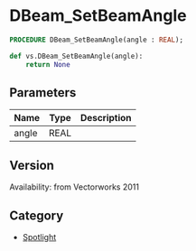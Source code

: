 # DBeam_SetBeamAngle

```pascal
PROCEDURE DBeam_SetBeamAngle(angle : REAL);
```

```python
def vs.DBeam_SetBeamAngle(angle):
    return None
```

## Parameters
|Name|Type|Description|
|---|---|---|
|angle|REAL|   |

## Version
Availability: from Vectorworks 2011

## Category
* [Spotlight](../Categories/Spotlight.md)
